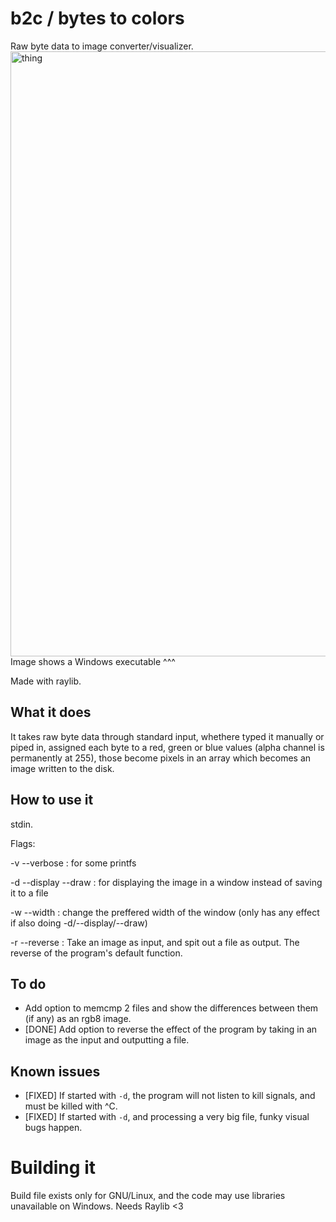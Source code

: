 # b2c / bytes to colors
Raw byte data to image converter/visualizer.
<img width="968" height="968" alt="thing" src="https://github.com/user-attachments/assets/847f882f-da7c-4292-8b25-8a6c85ab21e3" />
Image shows a Windows executable ^^^

Made with raylib.

## What it does
It takes raw byte data through standard input, whethere typed it manually or piped in, assigned each byte to a red, green or blue values (alpha channel is permanently at 255), those become pixels in an array which becomes an image written to the disk.

## How to use it
stdin.

Flags:

-v --verbose : for some printfs

-d --display --draw : for displaying the image in a window instead of saving it to a file

-w --width : change the preffered width of the window (only has any effect if also doing -d/--display/--draw)

-r --reverse : Take an image as input, and spit out a file as output. The reverse of the program's default function.

## To do
- Add option to memcmp 2 files and show the differences between them (if any) as an rgb8 image.
- [DONE] Add option to reverse the effect of the program by taking in an image as the input and outputting a file.

## Known issues
- [FIXED] If started with `-d`, the program will not listen to kill signals, and must be killed with ^C.
- [FIXED] If started with `-d`, and processing a very big file, funky visual bugs happen.

# Building it
Build file exists only for GNU/Linux, and the code may use libraries unavailable on Windows.
Needs Raylib <3
